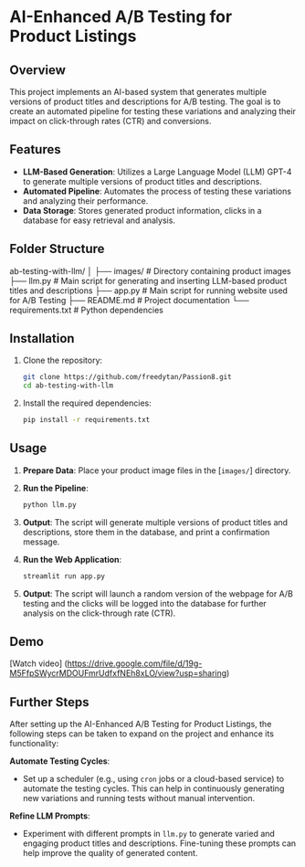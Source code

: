 # AI-Enhanced A/B Testing for Product Listings

## Overview

This project implements an AI-based system that generates multiple versions of product titles and descriptions for A/B testing. The goal is to create an automated pipeline for testing these variations and analyzing their impact on click-through rates (CTR) and conversions.

## Features

- **LLM-Based Generation**: Utilizes a Large Language Model (LLM) GPT-4 to generate multiple versions of product titles and descriptions.
- **Automated Pipeline**: Automates the process of testing these variations and analyzing their performance.
- **Data Storage**: Stores generated product information, clicks in a database for easy retrieval and analysis.

## Folder Structure
ab-testing-with-llm/
│
├── images/                     # Directory containing product images 
├── llm.py                      # Main script for generating and inserting LLM-based product titles and descriptions
├── app.py                      # Main script for running website used for A/B Testing
├── README.md                   # Project documentation
└── requirements.txt            # Python dependencies

## Installation

1. Clone the repository:
    ```sh
    git clone https://github.com/freedytan/Passion8.git
    cd ab-testing-with-llm
    ```

2. Install the required dependencies:
    ```sh
    pip install -r requirements.txt
    ```

## Usage
1. **Prepare Data**: Place your product image files in the [`images/`] directory.

2. **Run the Pipeline**:
    ```sh
    python llm.py
    ```

3. **Output**: The script will generate multiple versions of product titles and descriptions, store them in the database, and print a confirmation message.

4. **Run the Web Application**:
    ```sh
    streamlit run app.py
    ```

5.  **Output**: The script will launch a random version of the webpage for A/B testing and the clicks will be logged into the database for further analysis on the click-through rate (CTR).

## Demo
[Watch video] (https://drive.google.com/file/d/19g-M5FfpSWycrMDOUFmrUdfxfNEh8xLO/view?usp=sharing)

## Further Steps

After setting up the AI-Enhanced A/B Testing for Product Listings, the following steps can be taken to expand on the project and enhance its functionality:

**Automate Testing Cycles**:
   - Set up a scheduler (e.g., using `cron` jobs or a cloud-based service) to automate the testing cycles. This can help in continuously generating new variations and running tests without manual intervention.

**Refine LLM Prompts**:
   - Experiment with different prompts in `llm.py` to generate varied and engaging product titles and descriptions. Fine-tuning these prompts can help improve the quality of generated content.


